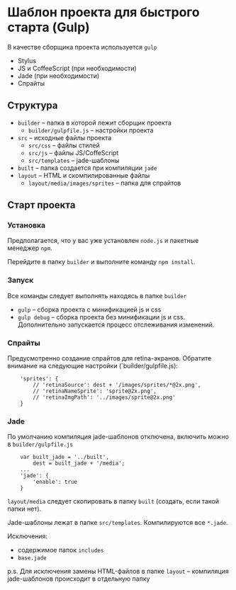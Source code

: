 Шаблон проекта для быстрого старта (Gulp)
=========================================

В качестве сборщика проекта используется `gulp`


- Stylus
- JS и CoffeeScript (при необходимости)
- Jade (при необходимости)
- Спрайты


## Структура
- `builder` – папка в которой лежит сборщик проекта
     + `builder/gulpfile.js` – настройки проекта
- `src` – исходные файлы проекта
     + `src/css` – файлы стилей
     + `src/js` – файлы JS/CoffeScript
     + `src/templates` – jade-шаблоны
- `built` – папка создается при компиляции `jade`
- `layout` – HTML и скомпилированные файлы
     + `layout/media/images/sprites` – папка для спрайтов


## Старт проекта

### Установка
Предполагается, что у вас уже установлен `node.js` и пакетные менеджер `npm`.

Перейдите в папку `builder` и выполните команду `npm install`.

### Запуск
Все команды следует выполнять находясь в папке `builder`

- `gulp` – сборка проекта с минификацией js и css
- `gulp debug` – сборка проекта без минификации js и css. Дополнительно запускается процесс отслеживания изменений.


### Спрайты
Предусмотренно создание спрайтов для retina-экранов. Обратите внимание на следующие настройки (`builder/gulpfile.js):

```
    'sprites': {
        // 'retinaSource': dest + '/images/sprites/*@2x.png',
        // 'retinaNameSprite': 'sprite@2x.png',
        // 'retinaImgPath': '../images/sprite@2x.png'
    }
```

### Jade
По умолчанию компиляция jade-шаблонов отключена, включить можно в `builder/gulpfile.js`

```
    var built_jade = '../built',
        dest = built_jade + '/media';
    ...
    'jade': {
        'enable': true
    }
```

`layout/media` следует скопировать в папку `built` (создать, если такой папки нет).

Jade-шаблоны лежат в папке `src/templates`. Компилируются все `*.jade`.

Исключения:

-  содержимое папок `includes`
- `base.jade`

p.s. Для исключения замены HTML-файлов в папке `layout` – компиляция jade-шаблонов происходит в отдельную папку
